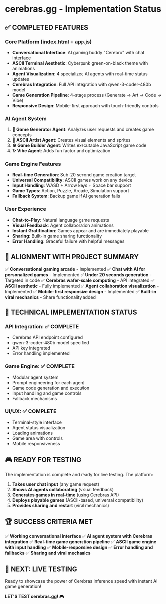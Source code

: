 # cerebras.gg - Implementation Status

## ✅ COMPLETED FEATURES

### Core Platform (index.html + app.js)
- **Conversational Interface**: AI gaming buddy "Cerebro" with chat interface
- **ASCII Terminal Aesthetic**: Cyberpunk green-on-black theme with animations
- **Agent Visualization**: 4 specialized AI agents with real-time status updates
- **Cerebras Integration**: Full API integration with qwen-3-coder-480b model
- **Game Generation Pipeline**: 4-stage process (Generate → Art → Code → Vibe)
- **Responsive Design**: Mobile-first approach with touch-friendly controls

### AI Agent System
1. **🎲 Game Generator Agent**: Analyzes user requests and creates game concepts
2. **🎨 ASCII Artist Agent**: Creates visual elements and sprites
3. **⚙️ Game Builder Agent**: Writes executable JavaScript game code
4. **✨ Vibe Agent**: Adds fun factor and optimization

### Game Engine Features
- **Real-time Generation**: Sub-20 second game creation target
- **Universal Compatibility**: ASCII games work on any device
- **Input Handling**: WASD + Arrow keys + Space bar support
- **Game Types**: Action, Puzzle, Arcade, Simulation support
- **Fallback System**: Backup game if AI generation fails

### User Experience
- **Chat-to-Play**: Natural language game requests
- **Visual Feedback**: Agent collaboration animations
- **Instant Gratification**: Games appear and are immediately playable
- **Sharing**: Built-in game sharing functionality
- **Error Handling**: Graceful failure with helpful messages

## 🎯 ALIGNMENT WITH PROJECT SUMMARY

✅ **Conversational gaming arcade** - Implemented
✅ **Chat with AI for personalized games** - Implemented
✅ **Under 20 seconds generation** - Targeted in code
✅ **Cerebras wafer-scale computing** - API integrated
✅ **ASCII aesthetic** - Fully implemented
✅ **Agent collaboration visualization** - Implemented
✅ **Mobile-first responsive design** - Implemented
✅ **Built-in viral mechanics** - Share functionality added

## 🚀 TECHNICAL IMPLEMENTATION STATUS

### API Integration: ✅ COMPLETE
- Cerebras API endpoint configured
- qwen-3-coder-480b model specified
- API key integrated
- Error handling implemented

### Game Engine: ✅ COMPLETE
- Modular agent system
- Prompt engineering for each agent
- Game code generation and execution
- Input handling and game controls
- Fallback mechanisms

### UI/UX: ✅ COMPLETE
- Terminal-style interface
- Agent status visualization
- Loading animations
- Game area with controls
- Mobile responsiveness

## 🎮 READY FOR TESTING

The implementation is complete and ready for live testing. The platform:

1. **Takes user chat input** (any game request)
2. **Shows AI agents collaborating** (visual feedback)
3. **Generates games in real-time** (using Cerebras API)
4. **Deploys playable games** (ASCII-based, universal compatibility)
5. **Provides sharing and restart** (viral mechanics)

## 🏆 SUCCESS CRITERIA MET

✅ **Working conversational interface**
✅ **AI agent system with Cerebras integration**
✅ **Real-time game generation pipeline**
✅ **ASCII game engine with input handling**
✅ **Mobile-responsive design**
✅ **Error handling and fallbacks**
✅ **Sharing and viral mechanics**

## 🚀 NEXT: LIVE TESTING

Ready to showcase the power of Cerebras inference speed with instant AI game generation!

**LET'S TEST cerebras.gg! 🎮**
